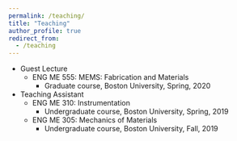 ```yaml
---
permalink: /teaching/
title: "Teaching"
author_profile: true
redirect_from: 
  - /teaching
---
```


* Guest Lecture
  * ENG ME 555: MEMS: Fabrication and Materials
    * Graduate course, Boston University, Spring, 2020
* Teaching Assistant
  * ENG ME 310: Instrumentation
    * Undergraduate course, Boston University, Spring, 2019
  * ENG ME 305: Mechanics of Materials
    * Undergraduate course, Boston University, Fall, 2019
